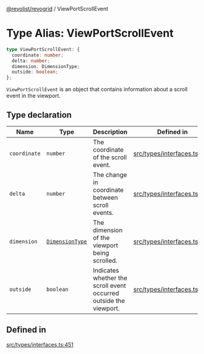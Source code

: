 [@revolist/revogrid](README.md) / ViewPortScrollEvent

# Type Alias: ViewPortScrollEvent

```ts
type ViewPortScrollEvent: {
  coordinate: number;
  delta: number;
  dimension: DimensionType;
  outside: boolean;
};
```

`ViewPortScrollEvent` is an object that contains information about a scroll
event in the viewport.

## Type declaration

| Name | Type | Description | Defined in |
| ------ | ------ | ------ | ------ |
| `coordinate` | `number` | The coordinate of the scroll event. | [src/types/interfaces.ts:459](https://github.com/revolist/revogrid/blob/424884a9332ccde4a5d40c39536fe61d1ccacbfc/src/types/interfaces.ts#L459) |
| `delta` | `number` | The change in coordinate between scroll events. | [src/types/interfaces.ts:463](https://github.com/revolist/revogrid/blob/424884a9332ccde4a5d40c39536fe61d1ccacbfc/src/types/interfaces.ts#L463) |
| `dimension` | [`DimensionType`](TypeAlias.DimensionType.md) | The dimension of the viewport being scrolled. | [src/types/interfaces.ts:455](https://github.com/revolist/revogrid/blob/424884a9332ccde4a5d40c39536fe61d1ccacbfc/src/types/interfaces.ts#L455) |
| `outside` | `boolean` | Indicates whether the scroll event occurred outside the viewport. | [src/types/interfaces.ts:467](https://github.com/revolist/revogrid/blob/424884a9332ccde4a5d40c39536fe61d1ccacbfc/src/types/interfaces.ts#L467) |

## Defined in

[src/types/interfaces.ts:451](https://github.com/revolist/revogrid/blob/424884a9332ccde4a5d40c39536fe61d1ccacbfc/src/types/interfaces.ts#L451)
